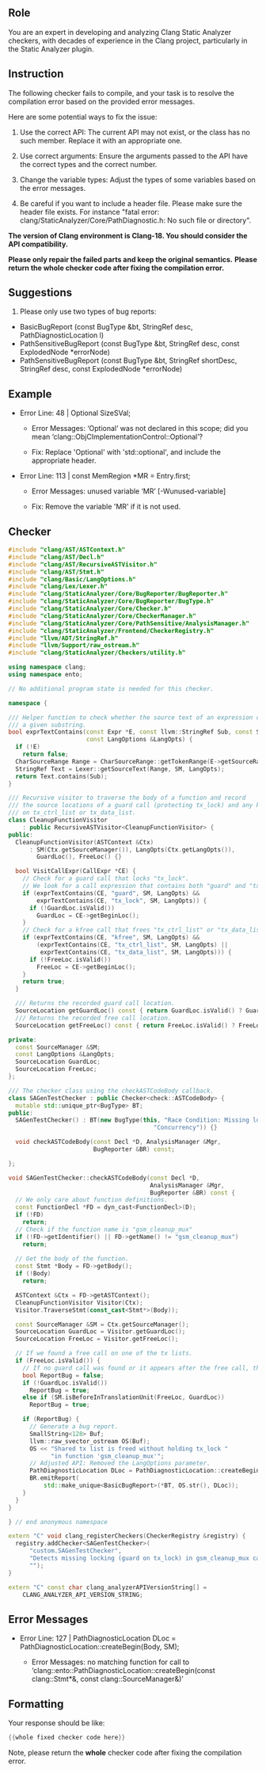 ## Role

You are an expert in developing and analyzing Clang Static Analyzer checkers, with decades of experience in the Clang project, particularly in the Static Analyzer plugin.

## Instruction

The following checker fails to compile, and your task is to resolve the compilation error based on the provided error messages.

Here are some potential ways to fix the issue:

1. Use the correct API: The current API may not exist, or the class has no such member. Replace it with an appropriate one.

2. Use correct arguments: Ensure the arguments passed to the API have the correct types and the correct number.

3. Change the variable types: Adjust the types of some variables based on the error messages.

4. Be careful if you want to include a header file. Please make sure the header file exists. For instance "fatal error: clang/StaticAnalyzer/Core/PathDiagnostic.h: No such file or directory".

**The version of Clang environment is Clang-18. You should consider the API compatibility.**

**Please only repair the failed parts and keep the original semantics.**
**Please return the whole checker code after fixing the compilation error.**

## Suggestions

1. Please only use two types of bug reports:
  - BasicBugReport (const BugType &bt, StringRef desc, PathDiagnosticLocation l)
  - PathSensitiveBugReport (const BugType &bt, StringRef desc, const ExplodedNode *errorNode)
  - PathSensitiveBugReport (const BugType &bt, StringRef shortDesc, StringRef desc, const ExplodedNode *errorNode)

## Example

- Error Line: 48 |   Optional<DefinedOrUnknownSVal> SizeSVal; 

  - Error Messages: ‘Optional’ was not declared in this scope; did you mean ‘clang::ObjCImplementationControl::Optional’? 

  - Fix: Replace 'Optional<DefinedOrUnknownSVal>' with 'std::optional<DefinedOrUnknownSVal>', and include the appropriate header. 

- Error Line: 113 |     const MemRegion *MR = Entry.first;

    - Error Messages: unused variable ‘MR’ [-Wunused-variable]

    - Fix: Remove the variable 'MR' if it is not used.

## Checker

```cpp
#include "clang/AST/ASTContext.h"
#include "clang/AST/Decl.h"
#include "clang/AST/RecursiveASTVisitor.h"
#include "clang/AST/Stmt.h"
#include "clang/Basic/LangOptions.h"
#include "clang/Lex/Lexer.h"
#include "clang/StaticAnalyzer/Core/BugReporter/BugReporter.h"
#include "clang/StaticAnalyzer/Core/BugReporter/BugType.h"
#include "clang/StaticAnalyzer/Core/Checker.h"
#include "clang/StaticAnalyzer/Core/CheckerManager.h"
#include "clang/StaticAnalyzer/Core/PathSensitive/AnalysisManager.h"
#include "clang/StaticAnalyzer/Frontend/CheckerRegistry.h"
#include "llvm/ADT/StringRef.h"
#include "llvm/Support/raw_ostream.h"
#include "clang/StaticAnalyzer/Checkers/utility.h"

using namespace clang;
using namespace ento;

// No additional program state is needed for this checker.

namespace {

/// Helper function to check whether the source text of an expression contains
/// a given substring.
bool exprTextContains(const Expr *E, const llvm::StringRef Sub, const SourceManager &SM,
                      const LangOptions &LangOpts) {
  if (!E)
    return false;
  CharSourceRange Range = CharSourceRange::getTokenRange(E->getSourceRange());
  StringRef Text = Lexer::getSourceText(Range, SM, LangOpts);
  return Text.contains(Sub);
}

/// Recursive visitor to traverse the body of a function and record
/// the source locations of a guard call (protecting tx_lock) and any kfree call
/// on tx_ctrl_list or tx_data_list.
class CleanupFunctionVisitor
    : public RecursiveASTVisitor<CleanupFunctionVisitor> {
public:
  CleanupFunctionVisitor(ASTContext &Ctx)
      : SM(Ctx.getSourceManager()), LangOpts(Ctx.getLangOpts()),
        GuardLoc(), FreeLoc() {}

  bool VisitCallExpr(CallExpr *CE) {
    // Check for a guard call that locks "tx_lock".
    // We look for a call expression that contains both "guard" and "tx_lock"
    if (exprTextContains(CE, "guard", SM, LangOpts) &&
        exprTextContains(CE, "tx_lock", SM, LangOpts)) {
      if (!GuardLoc.isValid())
        GuardLoc = CE->getBeginLoc();
    }
    // Check for a kfree call that frees "tx_ctrl_list" or "tx_data_list"
    if (exprTextContains(CE, "kfree", SM, LangOpts) &&
        (exprTextContains(CE, "tx_ctrl_list", SM, LangOpts) ||
         exprTextContains(CE, "tx_data_list", SM, LangOpts))) {
      if (!FreeLoc.isValid())
        FreeLoc = CE->getBeginLoc();
    }
    return true;
  }

  /// Returns the recorded guard call location.
  SourceLocation getGuardLoc() const { return GuardLoc.isValid() ? GuardLoc : SourceLocation(); }
  /// Returns the recorded free call location.
  SourceLocation getFreeLoc() const { return FreeLoc.isValid() ? FreeLoc : SourceLocation(); }

private:
  const SourceManager &SM;
  const LangOptions &LangOpts;
  SourceLocation GuardLoc;
  SourceLocation FreeLoc;
};

/// The checker class using the checkASTCodeBody callback.
class SAGenTestChecker : public Checker<check::ASTCodeBody> {
  mutable std::unique_ptr<BugType> BT;
public:
  SAGenTestChecker() : BT(new BugType(this, "Race Condition: Missing lock",
                                         "Concurrency")) {}

  void checkASTCodeBody(const Decl *D, AnalysisManager &Mgr,
                        BugReporter &BR) const;

};

void SAGenTestChecker::checkASTCodeBody(const Decl *D,
                                        AnalysisManager &Mgr,
                                        BugReporter &BR) const {
  // We only care about function definitions.
  const FunctionDecl *FD = dyn_cast<FunctionDecl>(D);
  if (!FD)
    return;
  // Check if the function name is "gsm_cleanup_mux"
  if (!FD->getIdentifier() || FD->getName() != "gsm_cleanup_mux")
    return;
  
  // Get the body of the function.
  const Stmt *Body = FD->getBody();
  if (!Body)
    return;

  ASTContext &Ctx = FD->getASTContext();
  CleanupFunctionVisitor Visitor(Ctx);
  Visitor.TraverseStmt(const_cast<Stmt*>(Body));

  const SourceManager &SM = Ctx.getSourceManager();
  SourceLocation GuardLoc = Visitor.getGuardLoc();
  SourceLocation FreeLoc = Visitor.getFreeLoc();

  // If we found a free call on one of the tx lists.
  if (FreeLoc.isValid()) {
    // If no guard call was found or it appears after the free call, then report.
    bool ReportBug = false;
    if (!GuardLoc.isValid())
      ReportBug = true;
    else if (SM.isBeforeInTranslationUnit(FreeLoc, GuardLoc))
      ReportBug = true;

    if (ReportBug) {
      // Generate a bug report.
      SmallString<128> Buf;
      llvm::raw_svector_ostream OS(Buf);
      OS << "Shared tx list is freed without holding tx_lock "
            "in function 'gsm_cleanup_mux'";
      // Adjusted API: Removed the LangOptions parameter.
      PathDiagnosticLocation DLoc = PathDiagnosticLocation::createBegin(Body, SM);
      BR.emitReport(
          std::make_unique<BasicBugReport>(*BT, OS.str(), DLoc));
    }
  }
}

} // end anonymous namespace

extern "C" void clang_registerCheckers(CheckerRegistry &registry) {
  registry.addChecker<SAGenTestChecker>(
      "custom.SAGenTestChecker",
      "Detects missing locking (guard on tx_lock) in gsm_cleanup_mux causing potential race conditions",
      "");
}

extern "C" const char clang_analyzerAPIVersionString[] =
    CLANG_ANALYZER_API_VERSION_STRING;

```

## Error Messages 

- Error Line: 127 |       PathDiagnosticLocation DLoc = PathDiagnosticLocation::createBegin(Body, SM);

	- Error Messages: no matching function for call to ‘clang::ento::PathDiagnosticLocation::createBegin(const clang::Stmt*&, const clang::SourceManager&)’



## Formatting 

Your response should be like: 

```cpp
{{whole fixed checker code here}}
```

Note, please return the **whole** checker code after fixing the compilation error.